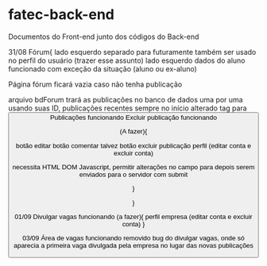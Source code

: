 # fatec-back-end

Documentos do Front-end junto dos códigos do Back-end

31/08
Fórum{
lado esquerdo separado para futuramente também ser usado no perfil do usuário (trazer esse assunto)
lado esquerdo dados do aluno funcionado com exceção da situação (aluno ou ex-aluno)

Página fórum ficará vazia caso não tenha publicação

arquivo bdForum trará as publicações no banco de dados uma por uma usando suas ID, publicações recentes sempre no início
alterado tag <a> para <button>
Publicações funcionando
Excluir publicação funcionando
  
  (A fazer){
  
  botão editar 
  botão comentar
  talvez botão excluir publicação
  perfil (editar conta e excluir conta)
  
  necessita HTML DOM Javascript, permitir alterações no campo para depois serem enviados para o servidor com submit
  
  }
  
}
  
01/09
  Divulgar vagas funcionando
  (a fazer){
    perfil empresa (editar conta e excluir conta)
  }
  
  
03/09
  Área de vagas funcionando
  removido bug do divulgar vagas, onde só aparecia a primeira vaga divulgada pela empresa no lugar das novas publicações
